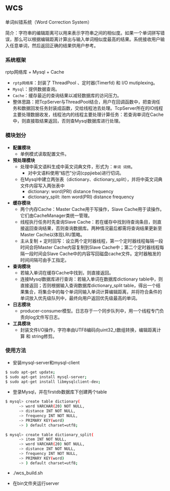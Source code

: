 # wcs
单词纠错系统（Word Correction System）

简介：字符串的编辑距离可以用来表示字符串之间的相似度。如果一个单词拼写错误，那么可以根据编辑距离计算出与输入单词相似度最高的结果。系统接收用户输入任意单词，然后返回正确的结果供用户参考。

### 系统框架
rptp网络库 + Mysql + Cache
- `rptp网络库`：封装了 ThreadPool 、定时器(Timerfd) 和 I/O mutiplexing。
- `Mysql`：提供数据查询。
- `Cache`：缓存最近的查询结果以减轻数据库的访问压力。
- 整体思路：把TcpServer与ThreadPool结合，用户在回调函数中，把查询任务和数据回发任务封装成函数，交给线程池去处理。TcpServer所在的IO线程主要处理数据收发，线程池内的线程主要处理计算任务：若查询单词在Cache中，则直接取结果返回，否则查Mysql数据库进行处理。

### 模块划分
- **配置模块**
	- 单例模式读取配置文件。
- **预处理模块**
    - 处理中英文语料生成中英文词典文件，形式为：`单词 词频`。
	    - 对中文语料使用“结巴”分词(cppjieba)进行切词。
    - 在Mysql中建立两张表（dictionary、dictionary_split），并将中英文词典文件内容写入两张表中
        - dictionary: word(PRI) distance frequency
        - dictionary_split:  item word(PRI) distance frequency
- **缓存模块**
	- 两个内存Cache：Master Cache用于写操作，Slave Cache用于读操作。它们由CacheManager类统一管理。
	- 线程执行任务时先查询Slave Cache：若在缓存中找到待查询条目，则直接返回查询结果，否则查询数据库。两种情况最后都需将查询结果更新至Master Cache以体现LRU策略。
	- 主从复制 + 定时回写：设立两个定时器线程，第一个定时器线程每隔一段时间会将Master Cache内容复制到Slave Cache中；第二个定时器线程每隔一段时间会Slave Cache中的内容写回磁盘cache文件。定时器触发的时间间隔可由手工指定。
- **查询模块**
	- 若输入单词在缓存Cache中找到，则直接返回。
	- 连接Mysql数据库进行查询：若输入单词在数据库dictionary table中，则直接返回；否则根据输入查询数据库dictionary_split table，得出一个结果集合，将集合中的每个单词同输入单词计算编辑距离，并将符合条件的单词放入优先级队列中，最终向用户返回优先级最高的单词。
- **日志模块**
	- producer-consumer模型。日志存于一个同步队列中，用一个线程专门负责向log文件写日志。
- **工具模块**
	- 封装文件I/O操作，字符串由UTF8编码向uint32\_t数组转换，编辑距离计算 和 string修剪。

### 使用方法
- 安装mysql-server和mysql-client
```bash
$ sudo apt-get update;
$ sudo apt-get install mysql-server;
$ sudo apt-get install libmysqlclient-dev;
```
- 登录Mysql，并在firstdb数据库下创建两个table
```bash
$ mysql> create table dictionary(
      -> word VARCHAR(20) NOT NULL,
      -> distance INT NOT NULL,
      -> frequency INT NOT NULL,
      -> PRIMARY KEY(word)
      -> ) default charset=utf8;
      
$ mysql> create table dictionary_split(
      -> item INT NOT NULL,
      -> word VARCHAR(20) NOT NULL,
      -> distance INT NOT NULL,
      -> frequency INT NOT NULL,
      -> PRIMARY KEY(word)
      -> ) default charset=utf8;
```

- ./wcs_build.sh

- 在bin文件夹运行server
